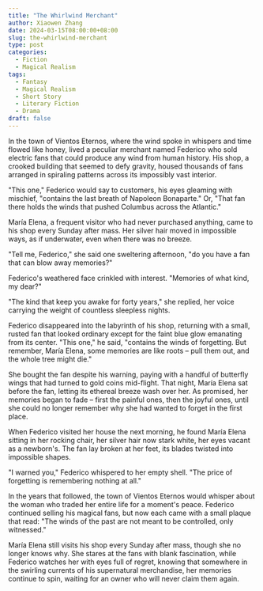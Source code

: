 ```yaml
---
title: "The Whirlwind Merchant"
author: Xiaowen Zhang
date: 2024-03-15T08:00:00+08:00
slug: the-whirlwind-merchant
type: post
categories:
  - Fiction
  - Magical Realism
tags:
  - Fantasy
  - Magical Realism
  - Short Story
  - Literary Fiction
  - Drama
draft: false
---
```


In the town of Vientos Eternos, where the wind spoke in whispers and time flowed like honey, lived a peculiar merchant named Federico who sold electric fans that could produce any wind from human history. His shop, a crooked building that seemed to defy gravity, housed thousands of fans arranged in spiraling patterns across its impossibly vast interior.

"This one," Federico would say to customers, his eyes gleaming with mischief, "contains the last breath of Napoleon Bonaparte." Or, "That fan there holds the winds that pushed Columbus across the Atlantic."

María Elena, a frequent visitor who had never purchased anything, came to his shop every Sunday after mass. Her silver hair moved in impossible ways, as if underwater, even when there was no breeze.

"Tell me, Federico," she said one sweltering afternoon, "do you have a fan that can blow away memories?"

Federico's weathered face crinkled with interest. "Memories of what kind, my dear?"

"The kind that keep you awake for forty years," she replied, her voice carrying the weight of countless sleepless nights.

Federico disappeared into the labyrinth of his shop, returning with a small, rusted fan that looked ordinary except for the faint blue glow emanating from its center. "This one," he said, "contains the winds of forgetting. But remember, María Elena, some memories are like roots – pull them out, and the whole tree might die."

She bought the fan despite his warning, paying with a handful of butterfly wings that had turned to gold coins mid-flight. That night, María Elena sat before the fan, letting its ethereal breeze wash over her. As promised, her memories began to fade – first the painful ones, then the joyful ones, until she could no longer remember why she had wanted to forget in the first place.

When Federico visited her house the next morning, he found María Elena sitting in her rocking chair, her silver hair now stark white, her eyes vacant as a newborn's. The fan lay broken at her feet, its blades twisted into impossible shapes.

"I warned you," Federico whispered to her empty shell. "The price of forgetting is remembering nothing at all."

In the years that followed, the town of Vientos Eternos would whisper about the woman who traded her entire life for a moment's peace. Federico continued selling his magical fans, but now each came with a small plaque that read: "The winds of the past are not meant to be controlled, only witnessed."

María Elena still visits his shop every Sunday after mass, though she no longer knows why. She stares at the fans with blank fascination, while Federico watches her with eyes full of regret, knowing that somewhere in the swirling currents of his supernatural merchandise, her memories continue to spin, waiting for an owner who will never claim them again.